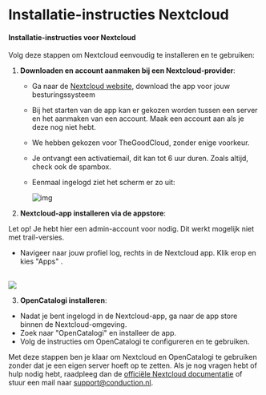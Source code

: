 # Installatie-instructies Nextcloud

#### Installatie-instructies voor Nextcloud

Volg deze stappen om Nextcloud eenvoudig te installeren en te gebruiken:

1. **Downloaden en account aanmaken bij een Nextcloud-provider**:
   * Ga naar de [Nextcloud website](https://nextcloud.com/signup/), download the app voor jouw besturingssysteem
   * Bij het starten van de app kan er gekozen worden tussen een server en het aanmaken van een account. Maak een account aan als je deze nog niet hebt.
   * We hebben gekozen voor TheGoodCloud, zonder enige voorkeur.
   * Je ontvangt een activatiemail, dit kan tot 6 uur duren. Zoals altijd, check ook de spambox.
   * Eenmaal ingelogd ziet het scherm er zo uit:
     
     ![img](<../.gitbook/assets/nc_welkom_to_the_good_cloud.png>)
     
2. **Nextcloud-app installeren via de appstore**:

Let op! Je hebt hier een admin-account voor nodig. Dit werkt mogelijk niet met trail-versies.

* Navigeer naar jouw profiel log, rechts in de Nextcloud app. Klik erop en kies "Apps" .

\
![](<../.gitbook/assets/image (1) (1) (1) (1) (1) (1) (1).png>)

3. **OpenCatalogi installeren**:

* Nadat je bent ingelogd in de Nextcloud-app, ga naar de app store binnen de Nextcloud-omgeving.
* Zoek naar "OpenCatalogi" en installeer de app.
* Volg de instructies om OpenCatalogi te configureren en te gebruiken.

Met deze stappen ben je klaar om Nextcloud en OpenCatalogi te gebruiken zonder dat je een eigen server hoeft op te zetten. Als je nog vragen hebt of hulp nodig hebt, raadpleeg dan de [officiële Nextcloud documentatie](https://docs.nextcloud.com/) of stuur een mail naar support@conduction.nl.
